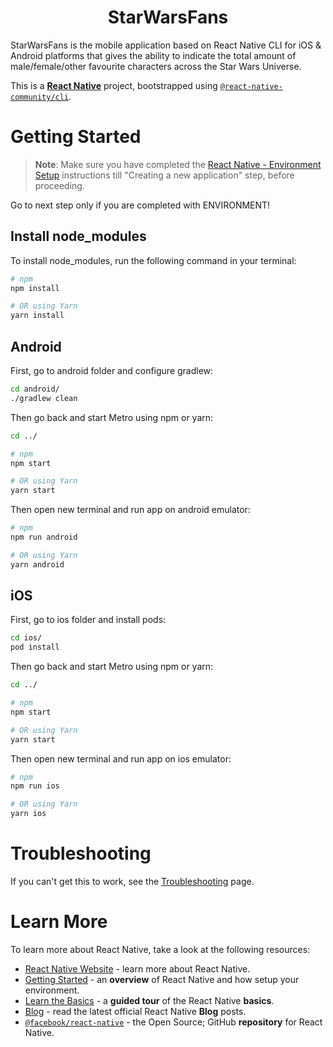 <h1 align="center">StarWarsFans</h1>

StarWarsFans is the mobile application based on React Native CLI for iOS & Android platforms that gives the ability to indicate the total amount of male/female/other favourite characters across the Star Wars Universe. 

This is a [**React Native**](https://reactnative.dev) project, bootstrapped using [`@react-native-community/cli`](https://github.com/react-native-community/cli).

# Getting Started

>**Note**: Make sure you have completed the [React Native - Environment Setup](https://reactnative.dev/docs/environment-setup) instructions till "Creating a new application" step, before proceeding.

Go to next step only if you are completed with ENVIRONMENT!


## Install node_modules

To install node_modules, run the following command in your terminal:

```bash
# npm
npm install

# OR using Yarn
yarn install
```

## Android

First, go to android folder and configure gradlew:

```bash
cd android/
./gradlew clean
```

Then go back and start Metro using npm or yarn:

```bash
cd ../

# npm
npm start

# OR using Yarn
yarn start

```

Then open new terminal and run app on android emulator:

```bash
# npm
npm run android

# OR using Yarn
yarn android

```

## iOS

First, go to ios folder and install pods:

```bash
cd ios/
pod install
```

Then go back and start Metro using npm or yarn:

```bash
cd ../

# npm
npm start

# OR using Yarn
yarn start

```

Then open new terminal and run app on ios emulator:

```bash
# npm
npm run ios

# OR using Yarn
yarn ios

```

# Troubleshooting

If you can't get this to work, see the [Troubleshooting](https://reactnative.dev/docs/troubleshooting) page.

# Learn More

To learn more about React Native, take a look at the following resources:

- [React Native Website](https://reactnative.dev) - learn more about React Native.
- [Getting Started](https://reactnative.dev/docs/environment-setup) - an **overview** of React Native and how setup your environment.
- [Learn the Basics](https://reactnative.dev/docs/getting-started) - a **guided tour** of the React Native **basics**.
- [Blog](https://reactnative.dev/blog) - read the latest official React Native **Blog** posts.
- [`@facebook/react-native`](https://github.com/facebook/react-native) - the Open Source; GitHub **repository** for React Native.
